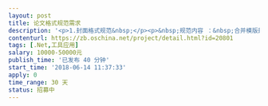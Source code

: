 ```yaml
---                
layout: post       
title: 论文格式规范需求           
description: '<p>1.封面格式规范&nbsp;</p><p>&nbsp;规范内容 ：&nbsp;合并模版封面</p><p>2.标题1，标题2，标题3格式规范</p><p>规范内容 ：字体，首行缩进，字体大小，字体颜色，字体是否加粗，行间距</p><p><span style="color: rgb(255, 0, 0);">注意：由于匹配规则问题，如果用户文档不规范，会导致一系列的问题 </span></p><p>&nbsp;3.目录规范&nbsp;</p><p>规范内容 ： 生成目录，插入位置为摘要下 对字体，首行缩进，字体大小，字体颜色，字体是否加粗，行间距</p><p>&nbsp;4.中英文摘要规范</p><p>规范内容 ：字体，首行缩进，字体大小，字体颜色，字体是否加粗，行间距</p><p>&nbsp;5.关键词标题，文字规范</p><p>规范内容 ：字体，首行缩进，字体大小，字体颜色，字体是否加粗，行间距</p><p>&nbsp;6.页眉页脚规范</p><p>&nbsp;规范内容 ：字体，字体大小，字体颜色，字体是否加粗，行间距，居中</p><p>&nbsp;7.正文规范规范</p><p>规范内容 ：字体，首行缩进，字体大小，字体颜色，字体是否加粗，行间距</p><p>&nbsp;8.页码规范</p><p>&nbsp;规范内容 ：页码按节排序 每节页码从1（或者接前一节）开始统一用阿拉伯数字&nbsp;(分节符识别及设置)</p><p>&nbsp;9.参考文献标题 文字规范</p><p>规范内容 ：字体，首行缩进，字体大小，字体颜色，字体是否加粗，行间距</p><p>&nbsp;10.按章节插入分节符&nbsp;</p><p>规范内容 ：按标题1分节</p><p>&nbsp;11.脚注尾注&nbsp;</p><p>规范内容 ：字体，首行缩进，字体大小，字体颜色，字体是否加粗，行间距</p><p>&nbsp;12 图表规范</p><p>&nbsp;规范内容 ：图片内容居中 表格内容居中，表格换页切断（注意悬浮图片）</p><p><span style="color: rgb(255, 0, 0);">&nbsp;</span>&nbsp;13 图表标题&nbsp;</p><p>&nbsp;规范内容 ：字体，首行缩进，字体大小，字体颜色，字体是否加粗，行间距</p><p>&nbsp;14. 公式规范</p><p>&nbsp;规范内容 ：字体，首行缩进，字体大小，字体颜色，字体是否加粗，行间距</p><p><span style="color: rgb(255, 0, 0);">注意：悬浮于文字问题处理&nbsp;</span></p><p>&nbsp;15.未规范成功的内容记录日志</p>'     
contenturl: https://zb.oschina.net/project/detail.html?id=20801      
tags: [.Net,工具应用]            
salary: 10000-50000元          
publish_time: '已发布 40 分钟'         
start_time: '2018-06-14 11:37:33'           
apply: 0                   
time_range: 30 天              
status: 招募中                  
---                 
```

